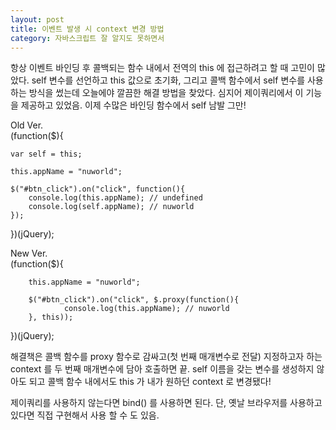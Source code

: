 ```yaml
---
layout: post
title: 이벤트 발생 시 context 변경 방법
category: 자바스크립트 잘 알지도 못하면서
---
```


항상 이벤트 바인딩 후 콜백되는 함수 내에서 전역의 this 에 접근하려고 할 때 고민이 많았다.
self 변수를 선언하고 this 값으로 초기화, 그리고 콜백 함수에서 self 변수를 사용하는 방식을 썼는데 오늘에야 깔끔한 해결 방법을 찾았다.
심지어 제이쿼리에서 이 기능을 제공하고 있었음. 이제 수많은 바인딩 함수에서 self 남발 그만!


Old Ver.  
(function($){

	var self = this;

	this.appName = "nuworld";

	$("#btn_click").on("click", function(){
		console.log(this.appName); // undefined
		console.log(self.appName); // nuworld
	});

})(jQuery);

New Ver.  
(function($){

        this.appName = "nuworld";

        $("#btn_click").on("click", $.proxy(function(){
                console.log(this.appName); // nuworld
        }, this));

})(jQuery);


해결책은 콜백 함수를 proxy 함수로 감싸고(첫 번째 매개변수로 전달) 지정하고자 하는 context 를 두 번째 매개변수에 담아 호출하면 끝.
self 이름을 갖는 변수를 생성하지 않아도 되고 콜백 함수 내에서도 this 가 내가 원하던 context 로 변경됐다!

제이쿼리를 사용하지 않는다면 bind() 를 사용하면 된다.
단, 옛날 브라우저를 사용하고 있다면 직접 구현해서 사용 할 수 도 있음.
